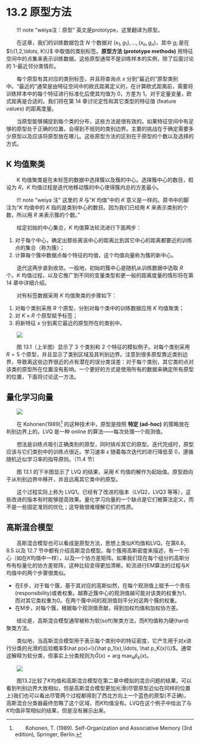 # 13.2 原型方法

<style>p{text-indent:2em;2}</style>

!!! note "weiya注：原型"
	英文是prototype，这里翻译为原型。

在这章，我们的训练数据包含 $N$ 个数据对 $(x_1,g_1),\ldots, (x_n,g_n)$，其中 $g_i$ 是在 $\\{1,2,\ldots, K\\}$ 中取值的类别标签。**原型方法 (prototype methods)** 用特征空间中的点集来表示训练数据。这些原型通常不是训练样本的实例，除了后面讨论的 1-最近邻分类情形。

每个原型有其对应的类别标签，并且将查询点 $x$ 分到“最近的”原型类别中。“最近的”通常是由特征空间中的欧氏距离定义的，在计算欧式距离前，需要将训练样本中的每个特征进行标准化后使其均值为 0，方差为 1。对于定量变量，欧式距离是合适的。我们将在第 14 章讨论定性和其它类型的特征值 (feature values) 的距离度量。

当原型能够捕捉到每个类的分布，这些方法是很有效的。如果特征空间中有足够的原型处于正确的位置，会得到不规则的类别边界。主要的挑战在于确定需要多少原型以及应该将原型放在哪儿。这些原型方法的区别在于原型的个数以及选择的方式。

## K 均值聚类

K 均值聚类是在未标签的数据中选择簇以及簇的中心。选择簇中心的数目，假设为 $R$，$K$ 均值过程是迭代地移动簇的中心使得簇内总的方差最小。

!!! note "weiya 注"
    这里的 $R$ 与“$K$ 均值”中的 $K$ 意义是一样的。原书中的脚注为“$K$ 均值中的 $K$ 指的是类别中心的数目。因为我们已经用 $K$ 来表示类别的个数，所以用 $R$ 来表示簇的个数。”

给定初始的中心集合，$K$ 均值算法轮流进行下面两步：

1. 对于每个中心，确定出那些离该中心的距离比到其它中心的距离都要近的训练点的集合（称为簇）；
2. 计算每个簇中数据点每个特征的均值，这个均值向量称为簇的新中心。

迭代这两步直到收敛。一般地，初始的簇中心是随机从训练数据中选取 $R$ 个。$K$ 均值过程，以及它推广到不同的变量类型和更一般的距离度量的情形将在第 14 章中详细介绍。

对有标签数据采用 $K$ 均值聚类的步骤如下：

1. 对每个类别采用 $R$ 个原型，分别对每个类中的训练数据应用 $K$ 均值聚类；
2. 对 $K\times R$ 个原型赋予标签；
3. 将新特征 $x$ 分到离它最近的原型所在的类别中。

![](../img/13/fig13.1.png)

图 13.1（上半图）显示了 3 个类别和 2 个特征的模拟例子。对每个类别采用 $R=5$ 个原型，并且显示了类别区域及其判别边界。注意到很多原型靠近类别边界，导致离这些边界很近的点有潜在的误分类误差：对于每个类别，其它类的点对该类的原型所在位置没有影响。一个更好的方式是使用所有的数据来确定所有原型的位置，下面将讨论这一方法。

## 量化学习向量

![](../img/13/alg13.1.png)

在 Kohonen(1989)[^1] 的这种技术中，原型是按照 **特定 (ad-hoc)** 的策略放在判别边界上的。LVQ 是一种 online 的算法——每次处理一个观测值。

想法是训练点吸引正确类别的原型，同时排斥其它的原型。迭代完成时，原型应该与它们类别中的训练点很近。学习速率 $\epsilon$ 随着每次迭代的进行降低至 0，遵循随机近似学习率的指导原则。（11.4 节）

图 13.1 的下半图显示了 LVQ 的结果，采用 $K$ 均值的解作为起始值。原型趋向于从判别边界中移开，并且远离其它类中的原型。

这个过程实际上称为 LVQ1。已经有了改进的版本（LVQ2，LVQ3 等等），这些改进的版本有时能够提高效果。量化学习向量的一个缺点是它们被算法定义，而不是一些固定准则的优化；这导致很难理解它们的性质。

## 高斯混合模型

高斯混合模型也可以看成是原型方法，思想上类似$K$均值和LVQ。在第6.8，8.5 以及 12.7 节中都有介绍高斯混合模型。每个簇用高斯密度来描述，有一个形心（如在$K$均值中一样），以及一个协方差矩阵。如果我们现在每个组分的高斯分布有标量化的协方差矩阵，这种比较变得更加清晰。轮流进行EM算法的过程与$K$均值中的两个步骤很类似。

- 在E步，对于每个簇，基于其对应的高斯似然，在每个观测值上赋予一个责任(responsibility)或者权重。越靠近簇中心的观测值越可能对该类的权重为1，而对其它类权重为0。在两个簇中间的观测值则平分对这两个簇的权重。
- 在M步，对每个簇，根据每个观测值贡献，得到加权均值和加权协方差。

结论是，高斯混合模型通常被称为软(soft)聚类方法，而$K$均值称为硬(hard)聚类方法。

类似地，当高斯混合模型用于表示每个类别中的特征密度，它产生用于对$x$进行分类的光滑的后验概率$\hat p(x)=\\{\hat p_1(x),\ldots, \hat p_K(x)\\}$。通常这解释为软分类，但事实上分类规则为$\hat G(x)=\text{arg max}_k\hat p_k(x)$。

![](../img/13/fig13.2.png)

图13.2比较了$K$均值和高斯混合模型在第二章中模拟的混合问题的结果。可以看到判别边界大致相似，但是高斯混合模型更加光滑(尽管原型近似在同样的位置上)我们也可以看出尽管两个过程都得到了西北方向上一个蓝色的原型(不正确)，高斯混合分类器最终忽略了这个区域，而$K$均值没有。LVQ在这个例子中给出了与$K$均值非常相似的结果，但是没有展示出来。

[^1]: Kohonen, T. (1989). Self-Organization and Associative Memory (3rd edition), Springer, Berlin.

